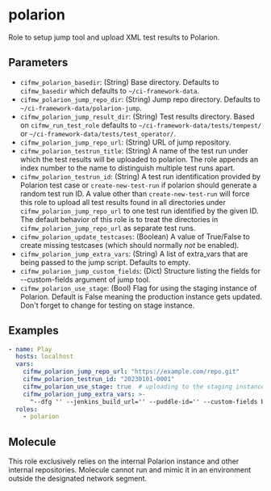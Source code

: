 # polarion
Role to setup jump tool and upload XML test results to Polarion.

## Parameters
* `cifmw_polarion_basedir`: (String) Base directory. Defaults to `cifmw_basedir` which defaults to `~/ci-framework-data`.
* `cifmw_polarion_jump_repo_dir`: (String) Jump repo directory. Defaults to `~/ci-framework-data/polarion-jump`.
* `cifmw_polarion_jump_result_dir`: (String) Test results directory. Based on `cifmw_run_test_role` defaults to `~/ci-framework-data/tests/tempest/` or `~/ci-framework-data/tests/test_operator/`.
* `cifmw_polarion_jump_repo_url`: (String) URL of jump repository.
* `cifmw_polarion_testrun_title`: (String) A name of the test run under which the test results will be uploaded to polarion. The role appends an index number to the name to distinguish multiple test runs apart.
* `cifmw_polarion_testrun_id`: (String) A test run identification provided by Polarion test case or `create-new-test-run` if polarion should generate a random test run ID. A value other than `create-new-test-run` will force this role to upload all test results found in all directories under `cifmw_polarion_jump_repo_url` to one test run identified by the given ID. The default behavior of this role is to treat the directories in `cifmw_polarion_jump_repo_url` as separate test runs.
* `cifmw_polarion_update_testcases`: (Boolean) A value of True/False to create missing testcases (which should normally _not_ be enabled).
* `cifmw_polarion_jump_extra_vars`: (String) A list of extra_vars that are being passed to the jump script. Defaults to empty.
* `cifmw_polarion_jump_custom_fields`: (Dict) Structure listing the fields for --custom-fields argument of jump tool.
* `cifmw_polarion_use_stage`: (Bool) Flag for using the staging instance of Polarion. Default is False meaning the production instance gets updated. Don't forget to change for testing on stage instance.


## Examples
```YAML
- name: Play
  hosts: localhost
  vars:
    cifmw_polarion_jump_repo_url: "https://example.com/repo.git"
    cifmw_polarion_testrun_id: "20230101-0001"
    cifmw_polarion_use_stage: true  # uploading to the staging instance
    cifmw_polarion_jump_extra_vars: >-
      "--dfg '' --jenkins_build_url='' --puddle-id='' --custom-fields build='' --remove-old-tests='' --update-existing-test-cases=''"
  roles:
    - polarion
```

## Molecule
This role exclusively relies on the internal Polarion instance and other internal repositories.
Molecule cannot run and mimic it in an environment outside the designated network segment.
